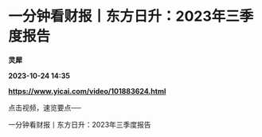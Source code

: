 # 一分钟看财报丨东方日升：2023年三季度报告
**灵犀**

**2023-10-24 14:35**

**https://www.yicai.com/video/101883624.html**

点击视频，速览要点──

一分钟看财报丨东方日升：2023年三季度报告